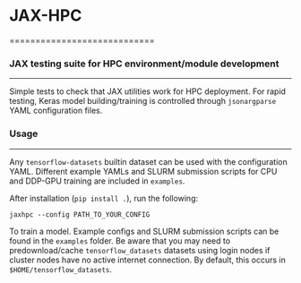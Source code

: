 # JAX-HPC

============================

### JAX testing suite for HPC environment/module development
-------------------------------

Simple tests to check that JAX utilities work for HPC deployment. For rapid
testing, Keras model building/training is controlled through `jsonargparse` YAML
configuration files.

### Usage
-------------------------------

Any `tensorflow-datasets` builtin dataset can be used with the configuration YAML.
Different example YAMLs and SLURM submission scripts for CPU and DDP-GPU training are included in
`examples`.

After installation (`pip install .`), run the following:

`jaxhpc --config PATH_TO_YOUR_CONFIG`

To train a model. Example configs and SLURM submission scripts can be found in
the `examples` folder. Be aware that you may need to predownload/cache
`tensorflow_datasets` datasets using login nodes if cluster nodes have no active
internet connection. By default, this occurs in `$HOME/tensorflow_datasets`.
